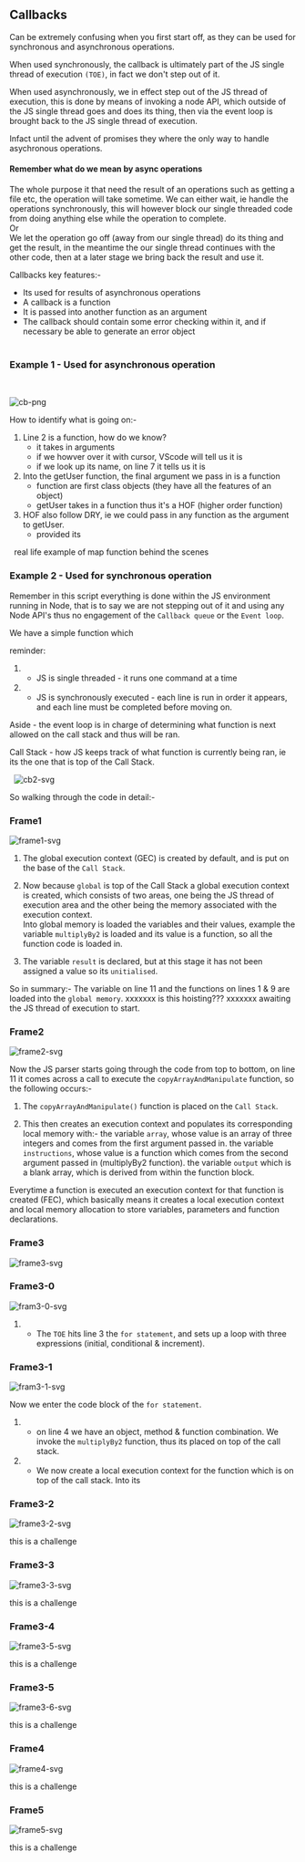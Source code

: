 ## Callbacks

Can be extremely confusing when you first start off, as they can be used for synchronous and asynchronous operations.

When used synchronously, the callback is ultimately part of the JS single thread of execution `(TOE)`, in fact we don't step out of it.

When used asynchronously, we in effect step out of the JS thread of execution, this is done by means of invoking a node API, which outside of the JS single thread goes and does its thing, then via the event loop is brought back to the JS single thread of execution.

Infact until the advent of promises they where the only way to handle asychronous operations.


#### Remember what do we mean by async operations
The whole purpose it that need the result of an operations such as getting a file etc, the operation will take sometime. We can either wait, ie handle the operations synchronously, this will however block our single threaded code from doing anything else while the operation to complete.  
Or  
We let the operation go off (away from our single thread) do its thing and get the result, in the meantime the our single thread continues with the other code, then at a later stage we bring back the result and use it.  


Callbacks key features:-
- Its used for results of asynchronous operations 
- A callback is a function
- It is passed into another function as an argument
- The callback should contain some error checking within it, and if necessary be able to generate an error object  
&nbsp;

### Example 1 - Used for asynchronous operation
   
&nbsp;

![cb-png](carbonFinal.png)

How to identify what is going on:-  

1. Line 2 is a function, how do we know?
   - it takes in arguments
   - if we howver over it with cursor, VScode will tell us it is
   - if we look up its name, on line 7 it tells us it is  
2. Into the getUser function, the final argument we pass in is a function
   - function are first class objects (they have all the features of an object)
   - getUser takes in a function thus it's a HOF (higher order function)
3. HOF also follow DRY, ie we could pass in any function as the argument to getUser.
   -  provided its 


&nbsp;
real life example of map function behind the scenes


### Example 2 - Used for synchronous operation

Remember in this script everything is done within the JS environment running in Node, that is to say we are not stepping out of it and using any Node API's thus no engagement of the `Callback queue` or the `Event loop`.


We have a simple function which 

reminder: 
1. - JS is single threaded - it runs one command at a time
2. - JS is synchronously executed - each line is run in order it appears, and each line must be completed before moving on.

Aside - the event loop is in charge of determining what function is next allowed on the call stack and thus will be ran.

Call Stack - how JS keeps track of what function is currently being ran, ie its the one that is top of the Call Stack.



&nbsp;
![cb2-svg](/svg/cb2.svg)

So walking through the code in detail:-

### Frame1
![frame1-svg](/svg/Frame1.svg)

1. The global execution context (GEC) is created by default, and is put on the base of the `Call Stack`.

2. Now because `global` is top of the Call Stack a global execution context is created, which consists of two areas, one being the JS thread of execution area and the other being the memory associated with the execution context.  
   Into global memory is loaded the variables and their values, example the variable `multiplyBy2` is loaded and its value is a function, so all the function code is loaded in.

3. The variable `result` is declared, but at this stage it has not been assigned a value so its `unitialised`.

So in summary:-
The variable on line 11 and the functions on lines 1 & 9 are loaded into the `global memory`. xxxxxxx is this hoisting??? xxxxxxx
awaiting the JS thread of execution to start.

### Frame2
![frame2-svg](/svg/Frame2.svg)

Now the JS parser starts going through the code from top to bottom, on line 11 it comes across a call to execute the `copyArrayAndManipulate` function, so the following occurs:-

1. The `copyArrayAndManipulate()` function is placed on the `Call Stack`. 

2. This then creates an execution context and populates its corresponding local memory with:-
   the variable `array`, whose value is an array of three integers and comes from the first argument passed in.
   the variable `instructions`, whose value is a function which comes from the second argument passed in (multiplyBy2 function).
   the variable `output` which is a blank array, which is derived from within the function block.


Everytime a function is executed an execution context for that function is created (FEC), which basically means it creates a local execution context and local memory allocation to store variables, parameters and function declarations.


### Frame3
![frame3-svg](/svg/Frame3.svg)


### Frame3-0
![fram3-0-svg](/svg/Frame3-0.svg)

1. - The `TOE` hits line 3 the `for statement`, and sets up a loop with three expressions (initial, conditional & increment).


### Frame3-1
![fram3-1-svg](/svg/Frame3-1.svg)

Now we enter the code block of the `for statement`.
1. - on line 4 we have an object, method & function combination. We invoke the `multiplyBy2` function, thus its placed on top of the call stack.
2. - We now create a local execution context for the function which is on top of the call stack. Into its 

### Frame3-2
![frame3-2-svg](/svg/Frame3-2.svg)

this is a challenge

### Frame3-3
![frame3-3-svg](/svg/Frame3-3.svg)

this is a challenge

### Frame3-4
![frame3-5-svg](/svg/Frame3-4.svg)

this is a challenge

### Frame3-5
![frame3-6-svg](/svg/Frame3-6.svg)

this is a challenge

### Frame4
![frame4-svg](/svg/Frame4.svg)


this is a challenge  

### Frame5
![frame5-svg](/svg/Frame5.svg)


this is a challenge  
